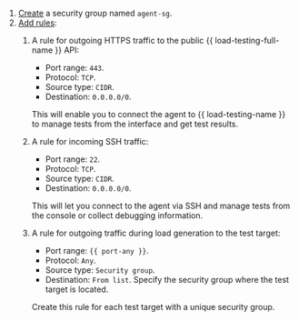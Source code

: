 1. [Create](../../vpc/operations/security-group-create.md) a security group named `agent-sg`.
1. [Add rules](../../vpc/operations/security-group-update.md#add-rule):
    1. A rule for outgoing HTTPS traffic to the public {{ load-testing-full-name }} API:
        * Port range: `443`.
        * Protocol: `TCP`.
        * Source type: `CIDR`.
        * Destination: `0.0.0.0/0`.

        This will enable you to connect the agent to {{ load-testing-name }} to manage tests from the interface and get test results.

    1. A rule for incoming SSH traffic:
        * Port range: `22`.
        * Protocol: `TCP`.
        * Source type: `CIDR`.
        * Destination: `0.0.0.0/0`.

        This will let you connect to the agent via SSH and manage tests from the console or collect debugging information.

    1. A rule for outgoing traffic during load generation to the test target:
        * Port range: `{{ port-any }}`.
        * Protocol: `Any`.
        * Source type: `Security group`.
        * Destination: `From list`. Specify the security group where the test target is located.

        Create this rule for each test target with a unique security group.

